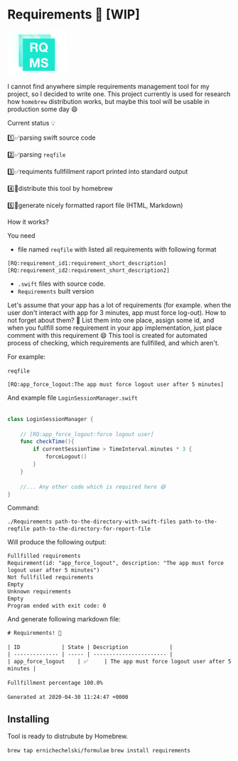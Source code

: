 #  Requirements 🧐 [WIP]

<img src="./rqms.png" height="100">

I cannot find anywhere simple requirements management tool for my project, so I decided to write one.
This project currently is used for research how `homebrew` distribution works, but maybe this tool will be usable in production some day 😄

Current status 💡

1️⃣✅parsing swift source code

2️⃣✅parsing `reqfile`

3️⃣✅requiments fullfillment raport printed into standard output

4️⃣🔴distribute this tool by homebrew

5️⃣🔴generate nicely formatted raport file (HTML, Markdown)


How it works?

You need
- file named `reqfile` with listed all requirements with following format
```
[RQ:requirement_id1:requirement_short_description]
[RQ:requirement_id2:requirement_short_description2]
```
- `.swift` files with source code.
- `Requirements` built version

Let's assume that your app has a lot of requirements (for example. when the user don't interact with app for 3 minutes, app must force log-out).
How to not forget about them? 🧐
List them into one place, assign some id, and when you fullfill some requirement  in your app implementation, just place comment with this requirement 😄
This tool is created for automated process of checking, which requirements are fullfilled, and which aren't.

For example:

`reqfile`
```
[RQ:app_force_logout:The app must force logout user after 5 minutes]
```

And example file 
`LoginSessionManager.swift`
```swift

class LoginSessionManager {

    // [RQ:app_force_logout:force logout user]
    func checkTime(){
        if currentSessionTime > TimeInterval.minutes * 3 {
            forceLogout()
        }
    }
    
    //... Any other code which is required here 😅
}
```

Command:
```
./Requirements path-to-the-directory-with-swift-files path-to-the-reqfile path-to-the-directory-for-report-file

```

Will produce the following output:
```
Fullfilled requirements
Requirement(id: "app_force_logout", description: "The app must force logout user after 5 minutes")
Not fullfilled requirements
Empty
Unknown requirements
Empty
Program ended with exit code: 0
```

And generate following markdown file: 
```
# Requirements! 🧐

| ID             | State | Description             |
| -------------- | ----- | ----------------------- |
| app_force_logout    | ✅     | The app must force logout user after 5 minutes |

Fullfillment percentage 100.0%

Generated at 2020-04-30 11:24:47 +0000
```

## Installing

Tool is ready to distrubute by Homebrew.

`brew tap ernichechelski/formulae`
`brew install requirements`
